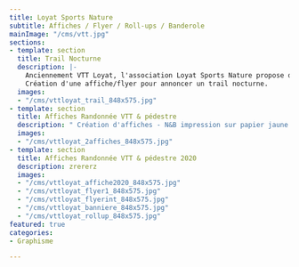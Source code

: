```yaml
---
title: Loyat Sports Nature
subtitle: Affiches / Flyer / Roll-ups / Banderole
mainImage: "/cms/vtt.jpg"
sections:
- template: section
  title: Trail Nocturne
  description: |-
    Anciennement VTT Loyat, l'association Loyat Sports Nature propose de pratiquer le VTT, le trail et la randonnée.
    Création d'une affiche/flyer pour annoncer un trail nocturne.
  images:
  - "/cms/vttloyat_trail_848x575.jpg"
- template: section
  title: Affiches Randonnée VTT & pédestre
  description: " Création d'affiches - N&B impression sur papier jaune."
  images:
  - "/cms/vttloyat_2affiches_848x575.jpg"
- template: section
  title: Affiches Randonnée VTT & pédestre 2020
  description: zrererz
  images:
  - "/cms/vttloyat_affiche2020_848x575.jpg"
  - "/cms/vttloyat_flyer1_848x575.jpg"
  - "/cms/vttloyat_flyerint_848x575.jpg"
  - "/cms/vttloyat_banniere_848x575.jpg"
  - "/cms/vttloyat_rollup_848x575.jpg"
featured: true
categories:
- Graphisme

---
```

